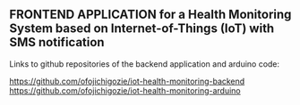 ## FRONTEND APPLICATION for a Health Monitoring System based on Internet-of-Things (IoT) with SMS notification

Links to github repositories of the backend application and arduino code:

https://github.com/ofojichigozie/iot-health-monitoring-backend<br>
https://github.com/ofojichigozie/iot-health-monitoring-arduino